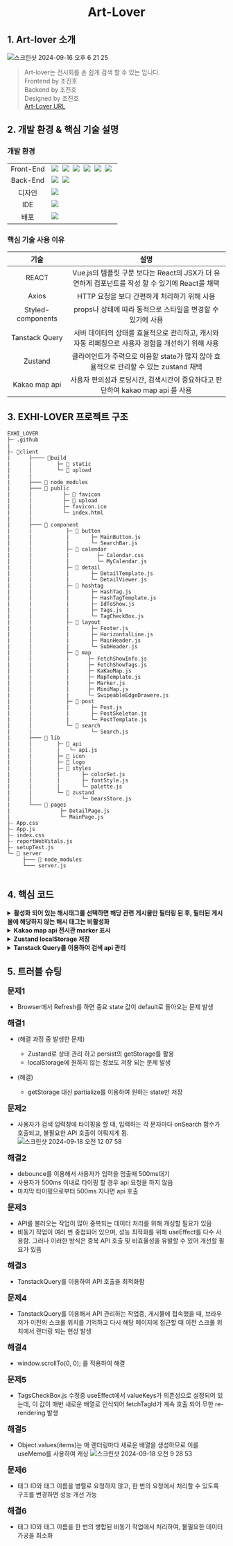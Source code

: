 <h1 align='center'><b>Art-Lover</b></h1>

## **1. Art-lover 소개**

![스크린샷 2024-09-16 오후 6 21 25](https://github.com/user-attachments/assets/717a97f0-dc62-49ec-9b1d-cd105cbee2c3)

> Art-lover는 전시회를 손 쉽게 검색 할 수 있는 입니다.<br/>
> Frontend by 조진호<br/>
> Backend by 조진호 <br/>
> Designed by 조진호 <br/>
[Art-Lover URL](https://art-lover.co.kr)<br/>
                                                               
## **2. 개발 환경 & 핵심 기술 설명**

### **개발 환경**

<table>
<tr>
 <td align="center">Front-End</td>
 <td>
	<img src="https://img.shields.io/badge/React-61DAFB?style=for-the-badge&logo=React&logoColor=white"/>&nbsp 
  	<img src="https://img.shields.io/badge/javascript-F7DF1E?style=for-the-badge&logo=javascript&logoColor=black"/>&nbsp
  	<img src="https://img.shields.io/badge/styled--Components-db7093?style=for-the-badge&logo=styled-Components&logoColor=black"/>&nbsp 
  	<img src="https://img.shields.io/badge/Axios-white?style=for-the-badge&logo=Axios&logoColor=black"/>&nbsp 
  	<img src="https://img.shields.io/badge/ReactQuery-FF4154?style=for-the-badge&logo=ReactQuery&logoColor=black"/>&nbsp 
   	<img src="https://img.shields.io/badge/Zustand-61DAFB?style=for-the-badge&logo=React&logoColor=white"/>&nbsp 
 </td>
</tr>
	
<tr>
 <td align="center">Back-End</td>
 <td>
	 <img src="https://img.shields.io/badge/Node.js-339933?style=flat-square&logo=Node.js&logoColor=white"/>&nbsp
	 <img src="https://img.shields.io/badge/Express-000000?style=flat-square&logo=Express&logoColor=white"/>&nbsp
</tr>

<tr>
 <td align="center">디자인</td>
 <td>
    <img src="https://img.shields.io/badge/Figma-d90f42?style=for-the-badge&logo=Figma&logoColor=white"/>&nbsp  
 </td>
</tr>

<tr>
 <td align="center">IDE</td>
 <td>
    <img src="https://img.shields.io/badge/VSCode-007ACC?style=for-the-badge&logo=Visual%20Studio%20Code&logoColor=white"/>&nbsp
</tr>

 <td align="center">배포</td>
 <td>
	 <img src="https://img.shields.io/badge/cPanel-FF6C2C?style=flat-square&logo=cPanel&logoColor=white"/>&nbsp
</tr>
</table>

### **핵심 기술 사용 이유**

|     **기술**      |                                                   **설명**                                                    |
| :---------------: | :-----------------------------------------------------------------------------------------------------------: |
|       REACT       | Vue.js의 템플릿 구문 보다는 React의 JSX가 더 유연하게 컴포넌트를 작성 할 수 있기에 React를 채택|
|       Axios       | HTTP 요청을 보다 간편하게 처리하기 위해 사용 |
| Styled-components |    props나 상태에 따라 동적으로 스타일을 변경할 수 있기에 사용      |
|  Tanstack Query | 서버 데이터의 상태를 효율적으로 관리하고, 캐시와 자동 리페칭으로 사용자 경험을 개선하기 위해 사용  |
| Zustand  | 클라이언트가 주력으로 이용할 state가 많지 않아 효율적으로 관리할 수 있는 zustand 채택 |
| Kakao map api  | 사용자 편의성과 로딩시간, 검색시간이 중요하다고 판단하여  kakao map api 를 사용  |




## **3. EXHI-LOVER 프로젝트 구조**

```
EXHI_LOVER
├─ .github
|  
├- 📂client
|      ├──── 📂build
|      |        ├─ 📂 static
|      |        └─ 📂 upload
|      |
|      ├─── 📂 node_modules
|      ├─── 📂 public
|      |          ├─ 📂 favicon
|      |          ├─ 📂 upload
|      |          ├─ favicon.ico
|      |          └─ index.html
|      |
|      ├─── 📂 component
|      |           ├─ 📂 button
|      |           |       ├─ MainButton.js
|      |           |       └─ SearchBar.js
|      |           ├─ 📂 calendar
|      |           |         ├─ Calendar.css
|      |           |         └─ MyCalendar.js
|      |           ├─ 📂 detail
|      |           |       ├─ DetailTemplate.js
|      |           |       └─ DetailViewer.js
|      |           ├─ 📂 hashtag
|      |           |       ├─ HashTag.js
|      |           |       ├─ HashTagTemplate.js
|      |           |       ├─ IdToShow.js
|      |           |       ├─ Tags.js
|      |           |       └─ TagCheckBox.js
|      |           ├─ 📂 layout
|      |           |       ├─ Footer.js
|      |           |       ├─ HorizontalLine.js
|      |           |       ├─ MainHeader.js
|      |           |       └─ SubHeader.js
|      |           ├─ 📂 map
|      |           |      ├─ FetchShowInfo.js
|      |           |      ├─ FetchShowTags.js
|      |           |      ├─ KaKaoMap.js
|      |           |      ├─ MapTemplate.js
|      |           |      ├─ Marker.js
|      |           |      ├─ MiniMap.js
|      |           |      └─ SwipeableEdgeDrawere.js
|      |           ├─ 📂 post
|      |           |       ├─ Post.js
|      |           |       ├─ PostSkeleton.js
|      |           |       └─ PostTemplate.js
|      |           └─ 📂 search   
|      |                   └─ Search.js
|      ├─── 📂 lib     
|      |        ├─ 📂 api
|      |        |   └─ api.js
|      |        ├─ 📂 icon
|      |        ├─ 📂 logo
|      |        ├─ 📂 styles
|      |        |       ├─ colorSet.js
|      |        |       ├─ fontStyle.js
|      |        |       └─ palette.js
|      |        └─ 📂 zustand
|      |                └─ bearsStore.js
|      └─── 📂 pages
|                ├─ DetailPage.js
|                └─ MainPage.js
├- App.css
├- App.js
├- index.css
├- reportWebVitals.js
├- setupTest.js
└─ 📂 server
	 ├─── 📂 node_modules
	 └─── server.js
	   
```

## **4. 핵심 코드**

<details>
  <summary>
    <b>
	활성화 되어 있는 해시태그를 선택하면 해당 관련 게시물만 필터링 된 후, 필터된 게시물에 해당하지 않는 해시 태그는 비활성화
    </b>
  </summary>

- 미디어 아트 선택하기 전<br/>
![스크린샷 2024-09-16 오후 6 25 39](https://github.com/user-attachments/assets/1785fe59-99bc-4a08-ad8b-7c0bad4475b7)

- 미디어 아트 선택 한 후<br/>
![스크린샷 2024-09-16 오후 6 25 57](https://github.com/user-attachments/assets/68f238ce-0d32-4df3-8b81-1f28fca30352)

```JSX

  const TagsCheckBox = ({ title, items, handleCheckedItems, tags }) => {
  const [checkedItems, setCheckedItems] = useState([]);
  const [disableTagIds, setDisableTagIds] = useState([]);
  const [error, setError] = useState(null);

  const objectKeys = Object.keys(items); // string, object의 앞
  const valueKeys = Object.values(items); // int, object의 뒤

  useEffect(() => {
    handleCheckedItems(checkedItems);
  }, [handleCheckedItems, checkedItems]);

  useEffect(() => {
    const fetchTagId = async () => {
      try {
        if (tags !== null) {
          setError(null);
          const TagIds = tags.map((obj) => obj.tag_id);
          const filteredDisableTagIds = valueKeys.filter(
            (element) => !TagIds.includes(element)
          );
          setDisableTagIds(filteredDisableTagIds);
        }
      } catch (e) {
        setError(e);
      }
    };

    fetchTagId();
  }, [tags]);

  const handleItemClick = (index) => {
    if (checkedItems.includes(index)) {
      setCheckedItems((val) => val.filter((text) => text !== index));
    } else {
      setCheckedItems((val) => [...val, index]);
    }
  };

  const handleReset = () => {
    setCheckedItems([]);
  };

  return (
    <Box>
      <p>
        {title}
        <button onClick={handleReset}>선택 초기화</button>
      </p>
      <br />
      <Container>
        {objectKeys.map((item) => (
          <Item
            key={items[item]}
            checked={checkedItems.includes(items[item])}
            onClick={() => handleItemClick(items[item])}
            disable={disableTagIds.includes(items[item])}
          >
            {checkedItems.includes(item) && <Done />}
            {item}
          </Item>
        ))}
      </Container>
    </Box>
  );
};

```

</details>

<details><summary><b>Kakao map api 전시관 marker 표시</b></summary>
<br/>

![스크린샷 2024-09-16 오후 6 54 00](https://github.com/user-attachments/assets/6469000f-c9cf-418b-b0b6-1ac080a14cc8)

- Marker 표시 

```jsx
//MapTemplate.js
const MapTemplate = () => {
  const [state, setState] = useState({
    center: {
      lat: 37.56649,
      lng: 126.978488,
    },
    errMsg: null,
    isLoading: true,
  });

  const { positions, isLoading: markersLoading } = Marker(); // Marker에서 로딩 상태와 positions을 받음

  const [flag, setFlag] = useState(false); // true -> marker 활성화 (위치 활성화를 하지 않으면 no marker)

  useEffect(() => {
    if (navigator.geolocation) {
      // GeoLocation을 이용해서 접속 위치를 얻어옵니다
      navigator.geolocation.getCurrentPosition(
        (position) => {
          setState((prev) => ({
            ...prev,
            center: {
              lat: position.coords.latitude, // 위도
              lng: position.coords.longitude, // 경도
            },
            isLoading: false,
          }));
        },
        (err) => {
          setState((prev) => ({
            ...prev,
            errMsg: err.message,
            isLoading: false,
          }));
        }
      );
    } else {
      // HTML5의 GeoLocation을 사용할 수 없을때 마커 표시 위치와 인포윈도우 내용을 설정합니다
      setState((prev) => ({
        ...prev,
        errMsg: "geolocation을 사용할수 없어요..",
        isLoading: false,
      }));
    }
  }, []);

  useEffect(() => {
    if (!state.isLoading && !markersLoading) {
      setFlag(true); // 모든 로딩이 완료되었을 때 flag를 true로 설정
    }
  }, [state.isLoading, markersLoading]);
  if (!flag) {
    return (
      <>
        <div>loading...</div>
      </>
    );
  }
```

```jsx
//Marker.js
import { useQuery } from "@tanstack/react-query";
import { fetchGalleryLocation } from "../../lib/api/Api";

function Marker() {
  const {
    data: galleries,
    isLoading,
    error,
  } = useQuery({
    queryKey: ["galleries"],
    queryFn: fetchGalleryLocation,
  });

  const positions = galleries
    ? galleries.map((gallery) => ({
        id: gallery.id,
        title: gallery.gallery_name,
        latlng: {
          lat: parseFloat(gallery.gallery_add_tude.split(",")[1]),
          lng: parseFloat(gallery.gallery_add_tude.split(",")[0]),
        },
        add: gallery.gallery_add_word,
        contact: gallery.gallery_phone_num,
        url: gallery.site,
        onDisplay: gallery.on_display,
      }))
    : [];

  return { positions, isLoading, error }; // positions, 로딩 상태, 에러 반환
}

export default Marker;

```

</details>

<details><summary><b>Zustand localStorage 저장</b></summary>
<br/>
	
![스크린샷 2024-09-16 오후 6 59 49](https://github.com/user-attachments/assets/bd4c1fc7-3433-4e9c-b4b1-ec7f1307df6d)

- 필요한 정보만 localstorage에 저장

```jsx
//bearsStore.js
import { create } from "zustand";
import { persist } from "zustand/middleware";

const useBearsStore = create(
  persist(
    (set) => ({
      menuValue: "0",
      setMenuValue: (value) => set({ menuValue: value }),
      buttonValue: 0,
      setButtonValue: (value) => set({ buttonValue: value }),
      lastClickedMarker: {
        lat: 0,
        lng: 0,
      },
      setLastClickedMarker: (lat, lng) =>
        set({ lastClickedMarker: { lat, lng } }),
    }),
    {
      name: "bears-storage",
      partialize: (state) => ({
        menuValue: state.menuValue,
        buttonValue: state.buttonValue,
      }),
    }
  )
);

export default useBearsStore;

```

</details>

<details><summary><b>Tanstack Query를 이용하여 검색 api 관리</b></summary>
<br/>

![스크린샷 2024-09-16 오후 7 16 00](https://github.com/user-attachments/assets/ef282666-2866-4950-9b25-c6261ee5abc2)


```jsx
function Search() {
  const [paginationValue, setPaginationValue] = useState(1);
  const [searchQuery, setSearchQuery] = useState("");
  const initialLoadRef = useRef(true);

  const { menuValue, setMenuValue } = useBearsStore(); // Access Zustand store

  const onSearch = useCallback(
    (searchString) => setSearchQuery(searchString),
    []
  );

  // Tanstack Query 사용
  const {
    data: showsData,
    error,
    isLoading,
  } = useQuery({
    queryKey: ["shows", searchQuery, menuValue, paginationValue],
    queryFn: () =>
      fetchShowsbySearchQuery(searchQuery, menuValue, paginationValue),
    keepPreviousData: true, // 추가적인 옵션을 여기에 넣을 수 있습니다.
    staleTime: 1000 * 5,
  });
  // 페이지 카운트를 계산합니다.
  const pageCount = showsData ? Math.ceil(showsData.totalCount / 10) : 1;

  // 페이징 변화 시 스크롤 조정
  React.useEffect(() => {
    if (!initialLoadRef.current) {
      let location = document.querySelector("#Art").offsetTop;
      window.scrollTo({
        top: location - 20,
      });
    } else {
      initialLoadRef.current = false;
    }
  }, [paginationValue]);
```

</details>

## **5. 트러블 슈팅**

<b style="font-size:18px">문제1</b><br/>

- Browser에서 Refresh를 하면 중요 state 값이 default로 돌아오는 문제 발생 

<b style="font-size:18px">해결1</b><br/>

- (해결 과정 중 발생한 문제) 
	- Zustand로 상태 관리 하고 persist의 getStorage를 활용<br/>
	- localStorage에 원하지 않는 정보도 저장 되는 문제 발생<br/>

- (해결)
	- getStorage 대신 partialize를 이용하여 원하는 state만 저장 <br/>

<b style="font-size:18px">문제2</b><br/>

- 사용자가 검색 입력창에 타이핑을 할 때, 입력하는 각 문자마다 onSearch 함수가 호출되고, 불필요한 API 호출이 이뤄지게 됨.
![스크린샷 2024-09-18 오전 12 07 58](https://github.com/user-attachments/assets/4eabc55a-4cd6-4244-9750-1faf53356347)

<b style="font-size:18px">해결2</b><br/>

- debounce를 이용해서 사용자가 입력을 멈출때 500ms대기 <br/>
- 사용자가 500ms 이내로 타이핑 할 경우 api 요청을 하지 않음 <br/>
- 마지막 타이핑으로부터 500ms 지나면 api 호출 <br/>


<b style="font-size:18px">문제3</b><br/>

- API를 불러오는 작업이 많아 중복되는 데이터 처리를 위해 캐싱할 필요가 있음
- 비동기 작업이 여러 번 중첩되어 있으며, 성능 최적화를 위해 useEffect를 다수 사용함. 그러나 이러한 방식은 중복 API 호출 및 비효율성을 유발할 수 있어 개선할 필요가 있음

<b style="font-size:18px">해결3</b><br/>

- TanstackQuery를 이용하여 API 호출을 최적화함 <br/>

<b style="font-size:18px">문제4</b><br/>

- TanstackQuery를 이용해서 API 관리하는 작업중, 게시물에 접속했을 때, 브라우저가 이전의 스크롤 위치를 기억하고 다시 해당 페이지에 접근할 때 이전 스크롤 위치에서 랜더링 되는 현상 발생

<b style="font-size:18px">해결4</b><br/>

- window.scrollTo(0, 0); 를 적용하여 해결 <br/>

<b style="font-size:18px">문제5</b><br/>

- TagsCheckBox.js 수정중 useEffect에서 valueKeys가 의존성으로 설정되어 있는데, 이 값이 매번 새로운 배열로 인식되어 fetchTagId가 계속 호출 되어 무한 re-rendering 발생

<b style="font-size:18px">해결5</b><br/>

- Object.values(items)는 매 렌더링마다 새로운 배열을 생성하므로 이를 useMemo를 사용하여 캐싱
![스크린샷 2024-09-18 오전 9 28 53](https://github.com/user-attachments/assets/32893e3d-4a2b-442a-807a-f89b35cf72a1)

<b style="font-size:18px">문제6</b><br/>
- 태그 ID와 태그 이름을 병렬로 요청하지 않고, 한 번의 요청에서 처리할 수 있도록 구조를 변경하면 성능 개선 가능
  
<b style="font-size:18px">해결6</b><br/>

- 태그 ID와 태그 이름을 한 번의 병합된 비동기 작업에서 처리하여, 불필요한 데이터 가공을 최소화<br/>

</details>
